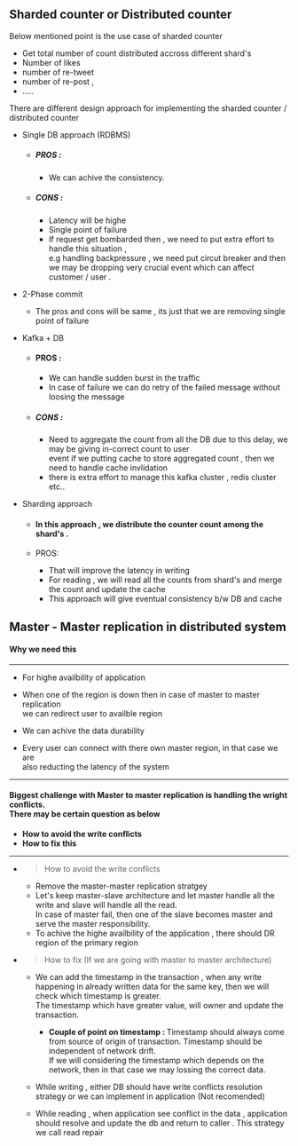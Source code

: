 ## Sharded counter or Distributed counter

Below mentioned point is the use case of sharded counter <br>
    

 * Get total number of count distributed accross different shard's
 * Number of likes
 * number of re-tweet
 * number of re-post ,
 * .....


 There are different design approach for implementing the sharded counter / distributed counter


 * Single DB approach (RDBMS)
    
    * ##### <b>PROS : </b> 
    
        * We can achive the consistency.
    * ##### <b>CONS : </b>

        * Latency will be highe
        * Single point of failure
        * If request get bombarded then , we need to put extra effort to handle this situation ,</br> e.g handling backpressure , we need put circut breaker and then we may be dropping very crucial event which can affect customer / user .

* 2-Phase commit 

    * The pros and cons will be same , its just that we are removing single point of failure


* Kafka + DB

    * #### <b>PROS : </b>
    
        * We can handle sudden burst in the traffic
        * In case of failure we can do retry of the failed message without loosing the message
    
    * ##### <b>CONS : </b>

        * Need to aggregate the count from all the DB due to this delay, we may be giving in-correct count to user </br> event if we putting cache to store aggregated count , then we need to handle cache invlidation
        * there is extra effort to manage this kafka cluster , redis cluster etc..

* Sharding approach

    * #### <b>In this approach , we distribute the counter count among the shard's . </b>

    * PROS:  
    
      * That will improve the latency in writing 
      * For reading , we will read all the counts from shard's and merge the count and update the cache
      * This approach will give eventual consistency b/w DB and cache




## Master -  Master replication in distributed system
#### Why we need this
---
    
*   For highe availbility of application

* When one of the region is down then in case of master to master replication <br> we can redirect user to availble region

* We can achive the data durability

* Every user can connect with there own master region, in that case we are <br> also reducting the latency of the system
---
#### Biggest challenge with Master to master replication is handling the wright conflicts. <br> There may be certain question as below

* <b>How to avoid the write conflicts 
* How to fix this </b>
---

* >How to avoid the write conflicts 

    * Remove the master-master replication stratgey 
    * Let's keep master-slave architecture and let master handle all the write and slave will handle all the read.<br> In case of master fail, then one of the slave becomes master and serve the master responsibility.
    * To achive the highe availbility of the application , there should DR region of the primary region

* > How to fix (If we are going with master to master architecture)

    * We can add the timestamp in the transaction , when any write happening in already written data for the same key, then we will check which timestamp is greater. <br>
    The timestamp which have greater value, will owner and update the 
    transaction. <br>
    
         * <b>Couple of point on timestamp : </b> Timestamp should always come from source of origin of transaction. Timestamp should be independent of network drift.<br> If we will considering the timestamp which depends on the network, then in that case we may lossing the correct data.

    * While writing , either DB should have write conflicts resolution strategy or we can implement in application (Not recomended)

    * While reading , when application see conflict in the data , application should resolve and update the db and return to caller .
    This strategy we call read repair
